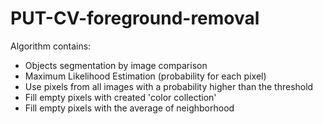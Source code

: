 # PUT-CV-foreground-removal
Algorithm contains:
- Objects segmentation by image comparison
- Maximum Likelihood Estimation (probability for each pixel)
- Use pixels from all images with a probability higher than the threshold
- Fill empty pixels with created 'color collection'
- Fill empty pixels with the average of neighborhood
